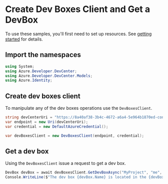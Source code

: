 # Create Dev Boxes Client and Get a DevBox

To use these samples, you'll first need to set up resources. See [getting started](https://github.com/Azure/azure-sdk-for-net/blob/main/sdk/devcenter/Azure.Developer.DevCenter/README.md#getting-started) for details.

## Import the namespaces

```C# Snippet:Azure_DevCenter_BasicImport
using System;
using Azure.Developer.DevCenter;
using Azure.Developer.DevCenter.Models;
using Azure.Identity;
```

## Create dev boxes client

To manipulate any of the dev boxes operations use the `DevBoxesClient`.

```C# Snippet:Azure_DevCenter_CreateDevBoxesClient
string devCenterUri = "https://8a40af38-3b4c-4672-a6a4-5e964b1870ed-contosodevcenter.centralus.devcenter.azure.com";
var endpoint = new Uri(devCenterUri);
var credential = new DefaultAzureCredential();

var devBoxesClient = new DevBoxesClient(endpoint, credential);
```

## Get a dev box 

Using the `DevBoxesClient` issue a request to get a dev box.

```C# Snippet:Azure_DevCenter_GetDevBoxAsync
DevBox devBox = await devBoxesClient.GetDevBoxAsync("MyProject", "me", "MyDevBox");
Console.WriteLine($"The dev box {devBox.Name} is located in the {devBox.Location} region.");
```

